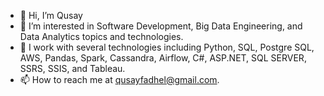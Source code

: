 - 👋 Hi, I’m Qusay
- 👀 I’m interested in Software Development, Big Data Engineering, and Data Analytics topics and technologies.
- 🌱 I work with several technologies including Python, SQL, Postgre SQL, AWS, Pandas, Spark, Cassandra, Airflow, C#, ASP.NET, SQL SERVER, SSRS, SSIS, and Tableau.
- 📫 How to reach me at qusayfadhel@gmail.com.

<!---
qusay-elewy/qusay-elewy is a ✨ special ✨ repository because its `README.md` (this file) appears on your GitHub profile.
You can click the Preview link to take a look at your changes.
--->
